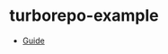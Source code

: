 # turborepo-example

- [Guide](https://2woongjae.notion.site/turborepo-example-09f3037135ad4a3790141b986d484697)
